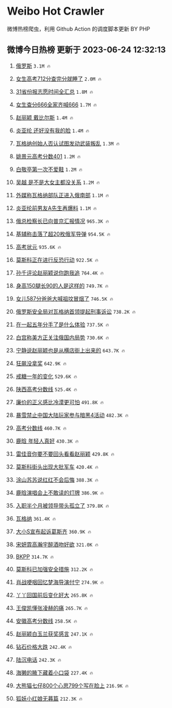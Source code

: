 # Weibo Hot Crawler 



微博热榜爬虫，利用 Github Action 的调度脚本更新 BY PHP 


## 微博今日热榜 更新于 2023-06-24 12:32:13 
1. [俄罗斯](https://s.weibo.com/weibo?q=%23%E4%BF%84%E7%BD%97%E6%96%AF%23&t=31&band_rank=1&Refer=top) `3.1M 🔥` 

1. [女生高考712分查完分就睡了](https://s.weibo.com/weibo?q=%23%E5%A5%B3%E7%94%9F%E9%AB%98%E8%80%83712%E5%88%86%E6%9F%A5%E5%AE%8C%E5%88%86%E5%B0%B1%E7%9D%A1%E4%BA%86%23&t=31&band_rank=2&Refer=top) `2.0M 🔥` 

1. [31省份报志愿时间全汇总](https://s.weibo.com/weibo?q=%2331%E7%9C%81%E4%BB%BD%E6%8A%A5%E5%BF%97%E6%84%BF%E6%97%B6%E9%97%B4%E5%85%A8%E6%B1%87%E6%80%BB%23&t=31&band_rank=3&Refer=top) `1.8M 🔥` 

1. [女生查分666全家齐喊666](https://s.weibo.com/weibo?q=%23%E5%A5%B3%E7%94%9F%E6%9F%A5%E5%88%86666%E5%85%A8%E5%AE%B6%E9%BD%90%E5%96%8A666%23&t=31&band_rank=4&Refer=top) `1.7M 🔥` 

1. [赵丽颖 戴比尔斯](https://s.weibo.com/weibo?q=%E8%B5%B5%E4%B8%BD%E9%A2%96%20%E6%88%B4%E6%AF%94%E5%B0%94%E6%96%AF&t=31&band_rank=5&Refer=top) `1.4M 🔥` 

1. [炎亚纶 还好没有我的脸](https://s.weibo.com/weibo?q=%E7%82%8E%E4%BA%9A%E7%BA%B6%20%E8%BF%98%E5%A5%BD%E6%B2%A1%E6%9C%89%E6%88%91%E7%9A%84%E8%84%B8&t=31&band_rank=6&Refer=top) `1.4M 🔥` 

1. [瓦格纳创始人否认试图发动武装叛乱](https://s.weibo.com/weibo?q=%23%E7%93%A6%E6%A0%BC%E7%BA%B3%E5%88%9B%E5%A7%8B%E4%BA%BA%E5%90%A6%E8%AE%A4%E8%AF%95%E5%9B%BE%E5%8F%91%E5%8A%A8%E6%AD%A6%E8%A3%85%E5%8F%9B%E4%B9%B1%23&t=31&band_rank=7&Refer=top) `1.3M 🔥` 

1. [姚景元高考分数401](https://s.weibo.com/weibo?q=%23%E5%A7%9A%E6%99%AF%E5%85%83%E9%AB%98%E8%80%83%E5%88%86%E6%95%B0401%23&t=31&band_rank=8&Refer=top) `1.2M 🔥` 

1. [白敬亭第一次不爱鞋](https://s.weibo.com/weibo?q=%23%E7%99%BD%E6%95%AC%E4%BA%AD%E7%AC%AC%E4%B8%80%E6%AC%A1%E4%B8%8D%E7%88%B1%E9%9E%8B%23&t=31&band_rank=9&Refer=top) `1.2M 🔥` 

1. [吴越 是不是大女主都没关系](https://s.weibo.com/weibo?q=%E5%90%B4%E8%B6%8A%20%E6%98%AF%E4%B8%8D%E6%98%AF%E5%A4%A7%E5%A5%B3%E4%B8%BB%E9%83%BD%E6%B2%A1%E5%85%B3%E7%B3%BB&t=31&band_rank=10&Refer=top) `1.2M 🔥` 

1. [外媒称瓦格纳部队正进入俄南部](https://s.weibo.com/weibo?q=%23%E5%A4%96%E5%AA%92%E7%A7%B0%E7%93%A6%E6%A0%BC%E7%BA%B3%E9%83%A8%E9%98%9F%E6%AD%A3%E8%BF%9B%E5%85%A5%E4%BF%84%E5%8D%97%E9%83%A8%23&t=31&band_rank=11&Refer=top) `1.1M 🔥` 

1. [炎亚纶前男友A先生再爆料](https://s.weibo.com/weibo?q=%23%E7%82%8E%E4%BA%9A%E7%BA%B6%E5%89%8D%E7%94%B7%E5%8F%8BA%E5%85%88%E7%94%9F%E5%86%8D%E7%88%86%E6%96%99%23&t=31&band_rank=12&Refer=top) `1.1M 🔥` 

1. [俄总检察长已向普京汇报情况](https://s.weibo.com/weibo?q=%23%E4%BF%84%E6%80%BB%E6%A3%80%E5%AF%9F%E9%95%BF%E5%B7%B2%E5%90%91%E6%99%AE%E4%BA%AC%E6%B1%87%E6%8A%A5%E6%83%85%E5%86%B5%23&t=31&band_rank=13&Refer=top) `965.3K 🔥` 

1. [基辅称击落了超20枚俄军导弹](https://s.weibo.com/weibo?q=%23%E5%9F%BA%E8%BE%85%E7%A7%B0%E5%87%BB%E8%90%BD%E4%BA%86%E8%B6%8520%E6%9E%9A%E4%BF%84%E5%86%9B%E5%AF%BC%E5%BC%B9%23&t=31&band_rank=14&Refer=top) `954.5K 🔥` 

1. [高考状元](https://s.weibo.com/weibo?q=%E9%AB%98%E8%80%83%E7%8A%B6%E5%85%83&t=31&band_rank=15&Refer=top) `935.6K 🔥` 

1. [莫斯科正在进行反恐行动](https://s.weibo.com/weibo?q=%23%E8%8E%AB%E6%96%AF%E7%A7%91%E6%AD%A3%E5%9C%A8%E8%BF%9B%E8%A1%8C%E5%8F%8D%E6%81%90%E8%A1%8C%E5%8A%A8%23&t=31&band_rank=16&Refer=top) `922.5K 🔥` 

1. [孙千评论赵丽颖说你跑我追](https://s.weibo.com/weibo?q=%23%E5%AD%99%E5%8D%83%E8%AF%84%E8%AE%BA%E8%B5%B5%E4%B8%BD%E9%A2%96%E8%AF%B4%E4%BD%A0%E8%B7%91%E6%88%91%E8%BF%BD%23&t=31&band_rank=17&Refer=top) `764.4K 🔥` 

1. [身高150腿长90的人是这样的](https://s.weibo.com/weibo?q=%23%E8%BA%AB%E9%AB%98150%E8%85%BF%E9%95%BF90%E7%9A%84%E4%BA%BA%E6%98%AF%E8%BF%99%E6%A0%B7%E7%9A%84%23&t=31&band_rank=18&Refer=top) `749.7K 🔥` 

1. [女儿587分爸爸大喊祖坟冒烟了](https://s.weibo.com/weibo?q=%23%E5%A5%B3%E5%84%BF587%E5%88%86%E7%88%B8%E7%88%B8%E5%A4%A7%E5%96%8A%E7%A5%96%E5%9D%9F%E5%86%92%E7%83%9F%E4%BA%86%23&t=31&band_rank=19&Refer=top) `746.5K 🔥` 

1. [俄罗斯安全局对瓦格纳首领提起刑事诉讼](https://s.weibo.com/weibo?q=%23%E4%BF%84%E7%BD%97%E6%96%AF%E5%AE%89%E5%85%A8%E5%B1%80%E5%AF%B9%E7%93%A6%E6%A0%BC%E7%BA%B3%E9%A6%96%E9%A2%86%E6%8F%90%E8%B5%B7%E5%88%91%E4%BA%8B%E8%AF%89%E8%AE%BC%23&t=31&band_rank=20&Refer=top) `738.2K 🔥` 

1. [在一起五年分手了是什么体验](https://s.weibo.com/weibo?q=%E5%9C%A8%E4%B8%80%E8%B5%B7%E4%BA%94%E5%B9%B4%E5%88%86%E6%89%8B%E4%BA%86%E6%98%AF%E4%BB%80%E4%B9%88%E4%BD%93%E9%AA%8C&t=31&band_rank=21&Refer=top) `737.5K 🔥` 

1. [白宫称美方正关注俄国内局势](https://s.weibo.com/weibo?q=%23%E7%99%BD%E5%AE%AB%E7%A7%B0%E7%BE%8E%E6%96%B9%E6%AD%A3%E5%85%B3%E6%B3%A8%E4%BF%84%E5%9B%BD%E5%86%85%E5%B1%80%E5%8A%BF%23&t=31&band_rank=22&Refer=top) `730.6K 🔥` 

1. [宁静说赵丽颖也是从横店街上出来的](https://s.weibo.com/weibo?q=%23%E5%AE%81%E9%9D%99%E8%AF%B4%E8%B5%B5%E4%B8%BD%E9%A2%96%E4%B9%9F%E6%98%AF%E4%BB%8E%E6%A8%AA%E5%BA%97%E8%A1%97%E4%B8%8A%E5%87%BA%E6%9D%A5%E7%9A%84%23&t=31&band_rank=23&Refer=top) `643.7K 🔥` 

1. [狂飙没拿奖](https://s.weibo.com/weibo?q=%23%E7%8B%82%E9%A3%99%E6%B2%A1%E6%8B%BF%E5%A5%96%23&t=31&band_rank=24&Refer=top) `642.9K 🔥` 

1. [戒糖一年的变化](https://s.weibo.com/weibo?q=%23%E6%88%92%E7%B3%96%E4%B8%80%E5%B9%B4%E7%9A%84%E5%8F%98%E5%8C%96%23&t=31&band_rank=25&Refer=top) `529.6K 🔥` 

1. [陕西高考分数线](https://s.weibo.com/weibo?q=%E9%99%95%E8%A5%BF%E9%AB%98%E8%80%83%E5%88%86%E6%95%B0%E7%BA%BF&t=31&band_rank=26&Refer=top) `525.4K 🔥` 

1. [廉价的正义感比冷漠更可怕](https://s.weibo.com/weibo?q=%E5%BB%89%E4%BB%B7%E7%9A%84%E6%AD%A3%E4%B9%89%E6%84%9F%E6%AF%94%E5%86%B7%E6%BC%A0%E6%9B%B4%E5%8F%AF%E6%80%95&t=31&band_rank=27&Refer=top) `491.8K 🔥` 

1. [暴雪禁止中国大陆玩家参与暗黑4活动](https://s.weibo.com/weibo?q=%23%E6%9A%B4%E9%9B%AA%E7%A6%81%E6%AD%A2%E4%B8%AD%E5%9B%BD%E5%A4%A7%E9%99%86%E7%8E%A9%E5%AE%B6%E5%8F%82%E4%B8%8E%E6%9A%97%E9%BB%914%E6%B4%BB%E5%8A%A8%23&t=31&band_rank=28&Refer=top) `482.3K 🔥` 

1. [高考分数线](https://s.weibo.com/weibo?q=%23%E9%AB%98%E8%80%83%E5%88%86%E6%95%B0%E7%BA%BF%23&t=31&band_rank=29&Refer=top) `460.7K 🔥` 

1. [鹿晗 年轻人真好](https://s.weibo.com/weibo?q=%E9%B9%BF%E6%99%97%20%E5%B9%B4%E8%BD%BB%E4%BA%BA%E7%9C%9F%E5%A5%BD&t=31&band_rank=30&Refer=top) `430.3K 🔥` 

1. [雷佳音你要不要回头看看赵丽颖](https://s.weibo.com/weibo?q=%23%E9%9B%B7%E4%BD%B3%E9%9F%B3%E4%BD%A0%E8%A6%81%E4%B8%8D%E8%A6%81%E5%9B%9E%E5%A4%B4%E7%9C%8B%E7%9C%8B%E8%B5%B5%E4%B8%BD%E9%A2%96%23&t=31&band_rank=31&Refer=top) `429.8K 🔥` 

1. [莫斯科街头出现大批军车](https://s.weibo.com/weibo?q=%23%E8%8E%AB%E6%96%AF%E7%A7%91%E8%A1%97%E5%A4%B4%E5%87%BA%E7%8E%B0%E5%A4%A7%E6%89%B9%E5%86%9B%E8%BD%A6%23&t=31&band_rank=32&Refer=top) `420.4K 🔥` 

1. [涂山苏苏说红红不会后悔](https://s.weibo.com/weibo?q=%23%E6%B6%82%E5%B1%B1%E8%8B%8F%E8%8B%8F%E8%AF%B4%E7%BA%A2%E7%BA%A2%E4%B8%8D%E4%BC%9A%E5%90%8E%E6%82%94%23&t=31&band_rank=33&Refer=top) `388.3K 🔥` 

1. [鹿晗演唱会上不敢读的灯牌](https://s.weibo.com/weibo?q=%23%E9%B9%BF%E6%99%97%E6%BC%94%E5%94%B1%E4%BC%9A%E4%B8%8A%E4%B8%8D%E6%95%A2%E8%AF%BB%E7%9A%84%E7%81%AF%E7%89%8C%23&t=31&band_rank=34&Refer=top) `386.9K 🔥` 

1. [入职半个月被领导带头孤立了](https://s.weibo.com/weibo?q=%23%E5%85%A5%E8%81%8C%E5%8D%8A%E4%B8%AA%E6%9C%88%E8%A2%AB%E9%A2%86%E5%AF%BC%E5%B8%A6%E5%A4%B4%E5%AD%A4%E7%AB%8B%E4%BA%86%23&t=31&band_rank=35&Refer=top) `379.8K 🔥` 

1. [瓦格纳](https://s.weibo.com/weibo?q=%23%E7%93%A6%E6%A0%BC%E7%BA%B3%23&t=31&band_rank=36&Refer=top) `361.4K 🔥` 

1. [大小S宣布起诉葛斯齐](https://s.weibo.com/weibo?q=%23%E5%A4%A7%E5%B0%8FS%E5%AE%A3%E5%B8%83%E8%B5%B7%E8%AF%89%E8%91%9B%E6%96%AF%E9%BD%90%23&t=31&band_rank=37&Refer=top) `360.9K 🔥` 

1. [宋妍霏高瀚宇醉酒吻好欲](https://s.weibo.com/weibo?q=%23%E5%AE%8B%E5%A6%8D%E9%9C%8F%E9%AB%98%E7%80%9A%E5%AE%87%E9%86%89%E9%85%92%E5%90%BB%E5%A5%BD%E6%AC%B2%23&t=31&band_rank=38&Refer=top) `321.0K 🔥` 

1. [BKPP](https://s.weibo.com/weibo?q=BKPP&t=31&band_rank=39&Refer=top) `314.7K 🔥` 

1. [莫斯科已加强安全措施](https://s.weibo.com/weibo?q=%23%E8%8E%AB%E6%96%AF%E7%A7%91%E5%B7%B2%E5%8A%A0%E5%BC%BA%E5%AE%89%E5%85%A8%E6%8E%AA%E6%96%BD%23&t=31&band_rank=40&Refer=top) `312.2K 🔥` 

1. [肖战哽咽回忆梦海导演付宁](https://s.weibo.com/weibo?q=%23%E8%82%96%E6%88%98%E5%93%BD%E5%92%BD%E5%9B%9E%E5%BF%86%E6%A2%A6%E6%B5%B7%E5%AF%BC%E6%BC%94%E4%BB%98%E5%AE%81%23&t=31&band_rank=41&Refer=top) `274.9K 🔥` 

1. [丫丫回国前后变化好大](https://s.weibo.com/weibo?q=%23%E4%B8%AB%E4%B8%AB%E5%9B%9E%E5%9B%BD%E5%89%8D%E5%90%8E%E5%8F%98%E5%8C%96%E5%A5%BD%E5%A4%A7%23&t=31&band_rank=42&Refer=top) `265.8K 🔥` 

1. [王俊凯懂张凌赫的痛](https://s.weibo.com/weibo?q=%23%E7%8E%8B%E4%BF%8A%E5%87%AF%E6%87%82%E5%BC%A0%E5%87%8C%E8%B5%AB%E7%9A%84%E7%97%9B%23&t=31&band_rank=43&Refer=top) `265.7K 🔥` 

1. [安徽高考分数线](https://s.weibo.com/weibo?q=%23%E5%AE%89%E5%BE%BD%E9%AB%98%E8%80%83%E5%88%86%E6%95%B0%E7%BA%BF%23&t=31&band_rank=44&Refer=top) `258.5K 🔥` 

1. [赵丽颖白玉兰获奖感言](https://s.weibo.com/weibo?q=%23%E8%B5%B5%E4%B8%BD%E9%A2%96%E7%99%BD%E7%8E%89%E5%85%B0%E8%8E%B7%E5%A5%96%E6%84%9F%E8%A8%80%23&t=31&band_rank=45&Refer=top) `247.1K 🔥` 

1. [钻石价格大跌](https://s.weibo.com/weibo?q=%23%E9%92%BB%E7%9F%B3%E4%BB%B7%E6%A0%BC%E5%A4%A7%E8%B7%8C%23&t=31&band_rank=46&Refer=top) `242.4K 🔥` 

1. [陆沉电话](https://s.weibo.com/weibo?q=%E9%99%86%E6%B2%89%E7%94%B5%E8%AF%9D&t=31&band_rank=47&Refer=top) `242.3K 🔥` 

1. [海獭的腋下藏着小口袋](https://s.weibo.com/weibo?q=%E6%B5%B7%E7%8D%AD%E7%9A%84%E8%85%8B%E4%B8%8B%E8%97%8F%E7%9D%80%E5%B0%8F%E5%8F%A3%E8%A2%8B&t=31&band_rank=48&Refer=top) `227.4K 🔥` 

1. [大熊猫七仔800个心思799个写在脸上](https://s.weibo.com/weibo?q=%23%E5%A4%A7%E7%86%8A%E7%8C%AB%E4%B8%83%E4%BB%94800%E4%B8%AA%E5%BF%83%E6%80%9D799%E4%B8%AA%E5%86%99%E5%9C%A8%E8%84%B8%E4%B8%8A%23&t=31&band_rank=49&Refer=top) `216.9K 🔥` 

1. [狐妖小红娘无暮篇](https://s.weibo.com/weibo?q=%23%E7%8B%90%E5%A6%96%E5%B0%8F%E7%BA%A2%E5%A8%98%E6%97%A0%E6%9A%AE%E7%AF%87%23&t=31&band_rank=50&Refer=top) `212.3K 🔥` 

